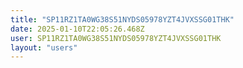 ```yaml
---
title: "SP11RZ1TA0WG38S51NYDS05978YZT4JVXSSG01THK"
date: 2025-01-10T22:05:26.468Z
user: SP11RZ1TA0WG38S51NYDS05978YZT4JVXSSG01THK
layout: "users"
---
```

    